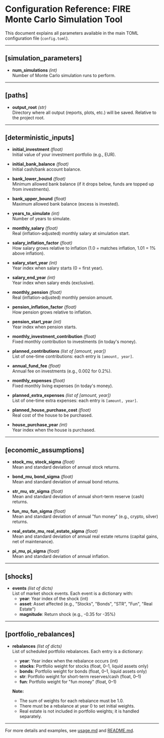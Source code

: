 # Configuration Reference: FIRE Monte Carlo Simulation Tool

This document explains all parameters available in the main TOML configuration file (`config.toml`).

---

## [simulation_parameters]

- **num_simulations** *(int)*  
  Number of Monte Carlo simulation runs to perform.

---

## [paths]

- **output_root** *(str)*  
  Directory where all output (reports, plots, etc.) will be saved. Relative to the project root.

---

## [deterministic_inputs]

- **initial_investment** *(float)*  
  Initial value of your investment portfolio (e.g., EUR).

- **initial_bank_balance** *(float)*  
  Initial cash/bank account balance.

- **bank_lower_bound** *(float)*  
  Minimum allowed bank balance (if it drops below, funds are topped up from investments).

- **bank_upper_bound** *(float)*  
  Maximum allowed bank balance (excess is invested).

- **years_to_simulate** *(int)*  
  Number of years to simulate.

- **monthly_salary** *(float)*  
  Real (inflation-adjusted) monthly salary at simulation start.

- **salary_inflation_factor** *(float)*  
  How salary grows relative to inflation (1.0 = matches inflation, 1.01 = 1% above inflation).

- **salary_start_year** *(int)*  
  Year index when salary starts (0 = first year).

- **salary_end_year** *(int)*  
  Year index when salary ends (exclusive).

- **monthly_pension** *(float)*  
  Real (inflation-adjusted) monthly pension amount.

- **pension_inflation_factor** *(float)*  
  How pension grows relative to inflation.

- **pension_start_year** *(int)*  
  Year index when pension starts.

- **monthly_investment_contribution** *(float)*  
  Fixed monthly contribution to investments (in today's money).

- **planned_contributions** *(list of [amount, year])*  
  List of one-time contributions: each entry is `[amount, year]`.

- **annual_fund_fee** *(float)*  
  Annual fee on investments (e.g., 0.002 for 0.2%).

- **monthly_expenses** *(float)*  
  Fixed monthly living expenses (in today's money).

- **planned_extra_expenses** *(list of [amount, year])*  
  List of one-time extra expenses: each entry is `[amount, year]`.

- **planned_house_purchase_cost** *(float)*  
  Real cost of the house to be purchased.

- **house_purchase_year** *(int)*  
  Year index when the house is purchased.

---

## [economic_assumptions]

- **stock_mu, stock_sigma** *(float)*  
  Mean and standard deviation of annual stock returns.

- **bond_mu, bond_sigma** *(float)*  
  Mean and standard deviation of annual bond returns.

- **str_mu, str_sigma** *(float)*  
  Mean and standard deviation of annual short-term reserve (cash) returns.

- **fun_mu, fun_sigma** *(float)*  
  Mean and standard deviation of annual "fun money" (e.g., crypto, silver) returns.

- **real_estate_mu, real_estate_sigma** *(float)*  
  Mean and standard deviation of annual real estate returns (capital gains, net of maintenance).

- **pi_mu, pi_sigma** *(float)*  
  Mean and standard deviation of annual inflation.

---

## [shocks]

- **events** *(list of dicts)*  
  List of market shock events. Each event is a dictionary with:
  - **year**: Year index of the shock (int)
  - **asset**: Asset affected (e.g., "Stocks", "Bonds", "STR", "Fun", "Real Estate")
  - **magnitude**: Return shock (e.g., -0.35 for -35%)

---

## [portfolio_rebalances]

- **rebalances** *(list of dicts)*  
  List of scheduled portfolio rebalances. Each entry is a dictionary:
  - **year**: Year index when the rebalance occurs (int)
  - **stocks**: Portfolio weight for stocks (float, 0–1, liquid assets only)
  - **bonds**: Portfolio weight for bonds (float, 0–1, liquid assets only)
  - **str**: Portfolio weight for short-term reserves/cash (float, 0–1)
  - **fun**: Portfolio weight for "fun money" (float, 0–1)

  **Note:**  
  - The sum of weights for each rebalance must be 1.0.
  - There must be a rebalance at year 0 to set initial weights.
  - Real estate is not included in portfolio weights; it is handled separately.

---

For more details and examples, see [usage.md](usage.md) and [README.md](../README.md).
